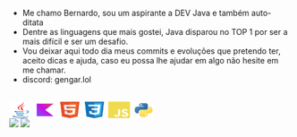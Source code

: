 - Me chamo Bernardo, sou um aspirante a DEV Java e também auto-ditata
- Dentre as linguagens que mais gostei, Java disparou no TOP 1 por ser a mais difícil e ser um desafio.
- Vou deixar aqui todo dia meus commits e evoluções que pretendo ter, aceito dicas e ajuda, caso eu possa lhe ajudar em algo não hesite em me chamar.
- discord: gengar.lol

<div style="display: inline_block"><br>
  <img align="center" alt="Rafa-Java" height="30" width="40" src="https://raw.githubusercontent.com/devicons/devicon/master/icons/java/java-original.svg">
  <img align="center" alt="Rafa-Java" height="30" width="40" src="https://raw.githubusercontent.com/devicons/devicon/master/icons/kotlin/kotlin-original.svg">
  <img align="center" alt="Rafa-HTML" height="30" width="40" src="https://raw.githubusercontent.com/devicons/devicon/master/icons/html5/html5-original.svg">
  <img align="center" alt="Rafa-CSS" height="30" width="40" src="https://raw.githubusercontent.com/devicons/devicon/master/icons/css3/css3-original.svg">
  <img align="center" alt="Rafa-Js" height="30" width="40" src="https://raw.githubusercontent.com/devicons/devicon/master/icons/javascript/javascript-plain.svg">
  <img align="center" alt="Rafa-Python" height="30" width="40" src="https://raw.githubusercontent.com/devicons/devicon/master/icons/python/python-original.svg">
</div>
<img height="180em" src="https://github-readme-stats.vercel.app/api?username=javabetatester&show_icons=true&hide=contribs,prs&cache_seconds=86400&theme=dracula">
<img height="180em" src="https://github-readme-stats.vercel.app/api/top-langs/?username=javabetatester&theme=dracula">
  
